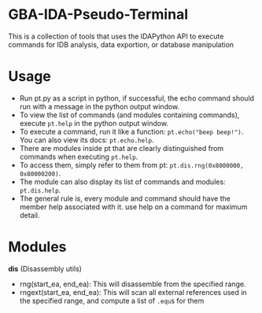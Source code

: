 # GBA-IDA-Pseudo-Terminal
This is a collection of tools that uses the IDAPython API to execute commands for IDB analysis, data exportion, or database manipulation

# Usage
- Run pt.py as a script in python, if successful, the echo command should run with a message in the python output window.
- To view the list of commands (and modules containing commands), execute `pt.help` in the python output window.
- To execute a command, run it like a function: `pt.echo("beep beep!")`. You can also view its docs: `pt.echo.help`.
- There are modules inside pt that are clearly distinguished from commands when executing `pt.help`.
- To access them, simply refer to them from pt: `pt.dis.rng(0x8000000, 0x80000200)`. 
- The module can also display its list of commands and modules: `pt.dis.help`.
- The general rule is, every module and command should have the member help associated with it. use help on a command for maximum detail.

# Modules
**dis** (Disassembly utils)
- rng(start_ea, end_ea): This will disassemble from the specified range.
- rngext(start_ea, end_ea): This will scan all external references used in the specified range, and compute a list of `.equ`s for them
